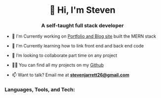 <h1 align="center">👋 Hi, I'm Steven</h1>
<h3 align="center">A self-taught full stack developer</h3>

- 👀 I'm Currently working on [Portfolio and Blog site](https://stevenjarrett.netlify.app/) built the MERN stack

- 🌱 I'm Currently learning how to link front end and back end code

- 👯 I’m looking to collaborate part time on any project

- 👨‍💻 You can find all my projects on my [Github](https://github.com/Bantchee)

- 📫 Want to talk? Email me at **stevenjarrett26@gmail.com**

<h3 align="left">Languages, Tools, and Tech:</h3>
